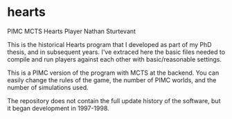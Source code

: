 # hearts
PIMC MCTS Hearts Player
Nathan Sturtevant

This is the historical Hearts program that I developed as part of my PhD
thesis, and in subsequent years. I've extraced here the basic files needed
to compile and run players against each other with basic/reasonable settings.

This is a PIMC version of the program with MCTS at the backend. You can
easily change the rules of the game, the number of PIMC worlds, and the
number of simulations used.

The repository does not contain the full update history of the software,
but it began development in 1997-1998.